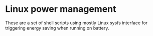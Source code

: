 # Linux power management

These are a set of shell scripts using mostly Linux sysfs interface for triggering energy saving when running on battery.
